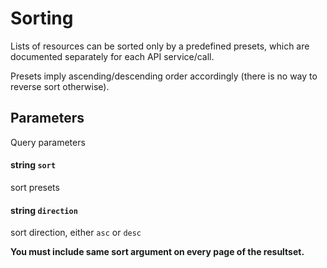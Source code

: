 # Sorting

Lists of resources can be sorted only by a predefined presets, which are documented separately for each API service/call.

Presets imply ascending/descending order accordingly (there is no way to reverse sort otherwise).

## Parameters

Query parameters

#### string `sort`

sort presets

#### string `direction`

sort direction, either `asc` or `desc`

**You must include same sort argument on every page of the resultset.**